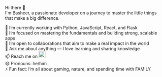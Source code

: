 Hi there 👋  
I'm Basheer, a passionate developer on a journey to master the little things that make a big difference.

🔭 I’m currently working with Python, JavaScript, React, and Flask  
🌱 I’m focused on mastering the fundamentals and building strong, scalable apps  
👯 I’m open to collaborations that aim to make a real impact in the world  
💬 Ask me about anything — I love learning and sharing knowledge  
📫 Reach me on [<img src="https://cdn.jsdelivr.net/gh/devicons/devicon/icons/linkedin/linkedin-original.svg" alt="LinkedIn" width="22" height="22" />](https://www.linkedin.com/in/basheerkhn/)  
😄 Pronouns: he/him  
⚡ Fun fact: I’m all about gaming, nature, and spending time with FAMILY
